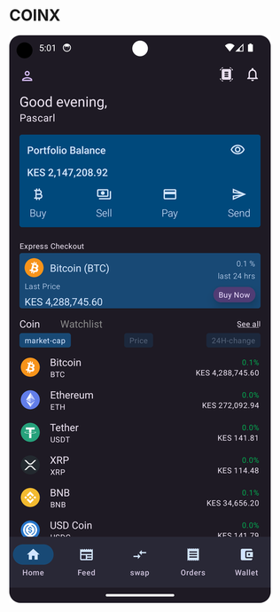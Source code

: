 # COINX 

![Dark mode](https://github.com/Dev-Pasaka/COINX/blob/maIn/app/src/main/java/online/pascarl/coinx/app_screenshots/Screenshot_dark_mode.png)
